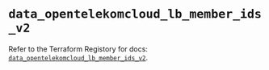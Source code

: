 # `data_opentelekomcloud_lb_member_ids_v2`

Refer to the Terraform Registory for docs: [`data_opentelekomcloud_lb_member_ids_v2`](https://www.terraform.io/docs/providers/opentelekomcloud/d/lb_member_ids_v2).
